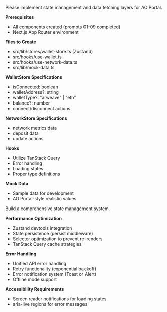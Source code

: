 Please implement state management and data fetching layers for AO Portal.

**Prerequisites**

- All components created (prompts 01-09 completed)
- Next.js App Router environment

**Files to Create**

- src/lib/stores/wallet-store.ts (Zustand)
- src/hooks/use-wallet.ts
- src/hooks/use-network-data.ts
- src/lib/mock-data.ts

**WalletStore Specifications**

- isConnected: boolean
- walletAddress?: string
- walletType?: "arweave" | "eth"
- balance?: number
- connect/disconnect actions

**NetworkStore Specifications**

- network metrics data
- deposit data
- update actions

**Hooks**

- Utilize TanStack Query
- Error handling
- Loading states
- Proper type definitions

**Mock Data**

- Sample data for development
- AO Portal-style realistic values

Build a comprehensive state management system.

**Performance Optimization**

- Zustand devtools integration
- State persistence (persist middleware)
- Selector optimization to prevent re-renders
- TanStack Query cache strategies

**Error Handling**

- Unified API error handling
- Retry functionality (exponential backoff)
- Error notification system (Toast or Alert)
- Offline mode support

**Accessibility Requirements**

- Screen reader notifications for loading states
- aria-live regions for error messages
